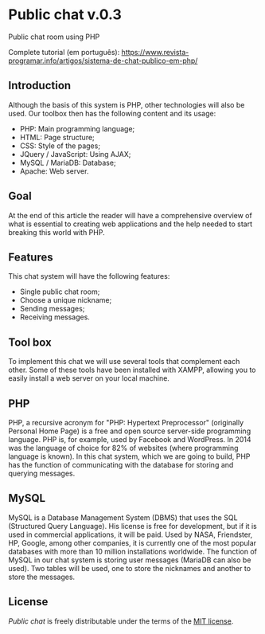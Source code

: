 # Public chat v.0.3
Public chat room using PHP

Complete tutorial (em português): https://www.revista-programar.info/artigos/sistema-de-chat-publico-em-php/


## Introduction
Although the basis of this system is PHP, other technologies will also be used. Our toolbox then has the following content and its usage:

- PHP: Main programming language;
- HTML: Page structure;
- CSS: Style of the pages;
- JQuery / JavaScript: Using AJAX;
- MySQL / MariaDB: Database;
- Apache: Web server.

## Goal
At the end of this article the reader will have a comprehensive overview of what is essential to creating web applications and the help needed to start breaking this world with PHP.

## Features
This chat system will have the following features:

- Single public chat room;
- Choose a unique nickname;
- Sending messages;
- Receiving messages.

## Tool box
To implement this chat we will use several tools that complement each other. Some of these tools have been installed with XAMPP, allowing you to easily install a web server on your local machine.

## PHP
PHP, a recursive acronym for "PHP: Hypertext Preprocessor" (originally Personal Home Page) is a free and open source server-side programming language. PHP is, for example, used by Facebook and WordPress. In 2014 was the language of choice for 82% of websites (where programming language is known).
In this chat system, which we are going to build, PHP has the function of communicating with the database for storing and querying messages.

## MySQL
MySQL is a Database Management System (DBMS) that uses the SQL (Structured Query Language). His license is free for development, but if it is used in commercial applications, it will be paid. Used by NASA, Friendster, HP, Google, among other companies, it is currently one of the most popular databases with more than 10 million installations worldwide.
The function of MySQL in our chat system is storing user messages (MariaDB can also be used). Two tables will be used, one to store the nicknames and another to store the messages.

## License
_Public chat_ is freely distributable under the terms of the [MIT license](https://github.com/SandroMiguel/public-chat/blob/master/LICENSE).
